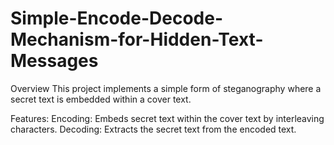 # Simple-Encode-Decode-Mechanism-for-Hidden-Text-Messages
Overview
  This project implements a simple form of steganography where a secret text is embedded within a cover text. 

Features:
 Encoding: Embeds secret text within the cover text by interleaving characters.
 Decoding: Extracts the secret text from the encoded text.
